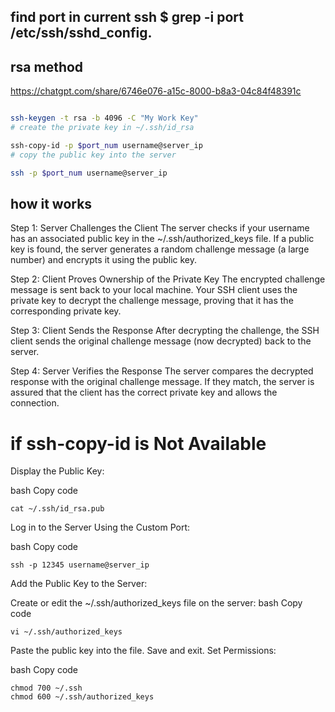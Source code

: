 

## find port in current ssh $ grep -i port /etc/ssh/sshd_config.




## rsa method

https://chatgpt.com/share/6746e076-a15c-8000-b8a3-04c84f48391c

```bash

ssh-keygen -t rsa -b 4096 -C "My Work Key"
# create the private key in ~/.ssh/id_rsa

ssh-copy-id -p $port_num username@server_ip
# copy the public key into the server

ssh -p $port_num username@server_ip

```

## how it works


Step 1: Server Challenges the Client
The server checks if your username has an associated public key in the ~/.ssh/authorized_keys file.
If a public key is found, the server generates a random challenge message (a large number) and encrypts it using the public key.

Step 2: Client Proves Ownership of the Private Key
The encrypted challenge message is sent back to your local machine.
Your SSH client uses the private key to decrypt the challenge message, proving that it has the corresponding private key.

Step 3: Client Sends the Response
After decrypting the challenge, the SSH client sends the original challenge message (now decrypted) back to the server.

Step 4: Server Verifies the Response
The server compares the decrypted response with the original challenge message.
If they match, the server is assured that the client has the correct private key and allows the connection.



# if ssh-copy-id is Not Available


Display the Public Key:

bash
Copy code
```
cat ~/.ssh/id_rsa.pub
```
Log in to the Server Using the Custom Port:

bash
Copy code
```
ssh -p 12345 username@server_ip
```
Add the Public Key to the Server:

Create or edit the ~/.ssh/authorized_keys file on the server:
bash
Copy code
```
vi ~/.ssh/authorized_keys
```
Paste the public key into the file.
Save and exit.
Set Permissions:

bash
Copy code
```
chmod 700 ~/.ssh
chmod 600 ~/.ssh/authorized_keys
```



